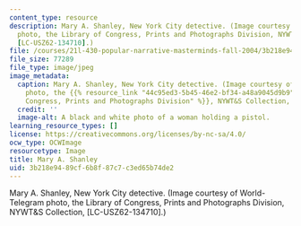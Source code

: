 ```yaml
---
content_type: resource
description: Mary A. Shanley, New York City detective. (Image courtesy of World-Telegram
  photo, the Library of Congress, Prints and Photographs Division, NYWT&S Collection,
  [LC-USZ62-134710].)
file: /courses/21l-430-popular-narrative-masterminds-fall-2004/3b218e9489cf6b8f87c7c3ed65b74de2_21l-430f04.jpg
file_size: 77289
file_type: image/jpeg
image_metadata:
  caption: Mary A. Shanley, New York City detective. (Image courtesy of World-Telegram
    photo, the {{% resource_link "44c95ed3-5b45-46e2-bf34-a48a9045d9b9" "Library of
    Congress, Prints and Photographs Division" %}}, NYWT&S Collection, \[LC-USZ62-134710\].)
  credit: ''
  image-alt: A black and white photo of a woman holding a pistol.
learning_resource_types: []
license: https://creativecommons.org/licenses/by-nc-sa/4.0/
ocw_type: OCWImage
resourcetype: Image
title: Mary A. Shanley
uid: 3b218e94-89cf-6b8f-87c7-c3ed65b74de2
---
```

Mary A. Shanley, New York City detective. (Image courtesy of World-Telegram photo, the Library of Congress, Prints and Photographs Division, NYWT&S Collection, [LC-USZ62-134710].)